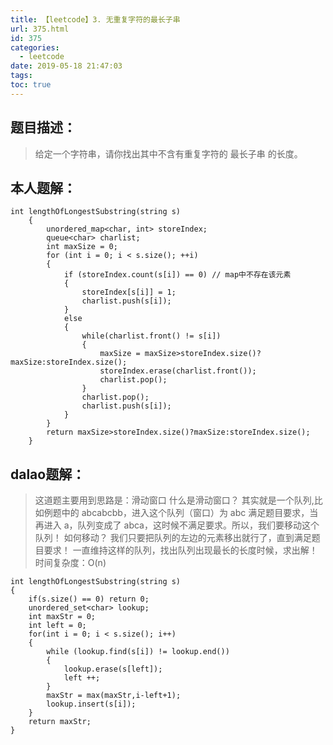 ```yaml
---
title: 【leetcode】3. 无重复字符的最长子串
url: 375.html
id: 375
categories:
  - leetcode
date: 2019-05-18 21:47:03
tags:
toc: true
---
```


题目描述：
-----

> 给定一个字符串，请你找出其中不含有重复字符的 最长子串 的长度。

本人题解：
-----

    int lengthOfLongestSubstring(string s) 
        {
            unordered_map<char, int> storeIndex;
            queue<char> charlist;
            int maxSize = 0;
            for (int i = 0; i < s.size(); ++i)
            {
                if (storeIndex.count(s[i]) == 0) // map中不存在该元素
                {
                    storeIndex[s[i]] = 1;
                    charlist.push(s[i]);
                }
                else
                {
                    while(charlist.front() != s[i])
                    {
                        maxSize = maxSize>storeIndex.size()?maxSize:storeIndex.size();
                        storeIndex.erase(charlist.front());
                        charlist.pop();
                    }
                    charlist.pop();
                    charlist.push(s[i]);
                }
            }
            return maxSize>storeIndex.size()?maxSize:storeIndex.size();
        }
    

dalao题解：
--------

> 这道题主要用到思路是：滑动窗口 什么是滑动窗口？ 其实就是一个队列,比如例题中的 abcabcbb，进入这个队列（窗口）为 abc 满足题目要求，当再进入 a，队列变成了 abca，这时候不满足要求。所以，我们要移动这个队列！ 如何移动？ 我们只要把队列的左边的元素移出就行了，直到满足题目要求！ 一直维持这样的队列，找出队列出现最长的长度时候，求出解！ 时间复杂度：O(n)

    int lengthOfLongestSubstring(string s) 
    {
        if(s.size() == 0) return 0;
        unordered_set<char> lookup;
        int maxStr = 0;
        int left = 0;
        for(int i = 0; i < s.size(); i++)
        {
            while (lookup.find(s[i]) != lookup.end())
            {
                lookup.erase(s[left]);
                left ++;
            }
            maxStr = max(maxStr,i-left+1);
            lookup.insert(s[i]);
        }
        return maxStr;
    }